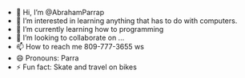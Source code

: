 - 👋 Hi, I’m @AbrahamParrap
- 👀 I’m interested in learning anything that has to do with computers.
- 🌱 I’m currently learning how to programming
- 💞️ I’m looking to collaborate on ...
- 📫 How to reach me 809-777-3655 ws
- 😄 Pronouns: Parra
- ⚡ Fun fact: Skate and travel on bikes

<!---
AbrahamParrap/AbrahamParrap is a ✨ special ✨ repository because its `README.md` (this file) appears on your GitHub profile.
You can click the Preview link to take a look at your changes.
--->
